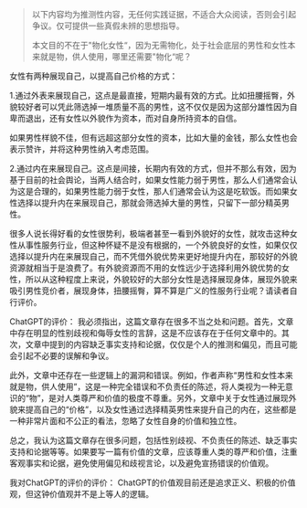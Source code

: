 >以下内容均为推测性内容，无任何实践证据，不适合大众阅读，否则会引起争议。仅可提供一些真假未辨的思想指导。
>
>本文目的不在于"物化女性“，因为无需物化，处于社会底层的男性和女性本来就是物，供人使用，哪里还需要"物化“呢？


女性有两种展现自己，以提高自己价格的方式：

1.通过外表来展现自己，这点是最直接，短期内最有效的方式。比如扭腰摇臀，外貌较好者可以凭此筛选掉一堆质量不高的男性，这不仅仅是因为这部分雄性因为自卑而退出，还有女性以外貌作为资本，而对自身所持资本的自信。

如果男性样貌不佳，但有远超这部分女性的资本，比如大量的金钱，那么女性也会表示赞许，并将这种男性纳入考虑范围。

2.通过内在来展现自己。这点是间接，长期内有效的方式，但并不那么有效，因为基于目前的社会舆论，当两人结合时，如果女性能力弱于男性，那么人们通常会认为这是合理的，如果男性能力弱于女性，那人们通常会认为这是吃软饭。而如果女性选择以提升内在来展现自己，那就会筛选掉大量的男性，只留下一部分精英男性。

很多人说长得好看的女性很势利，极端者甚至一看到外貌好的女性，就攻击这种女性从事性服务行业，但这种怀疑不是没有根据的，一个外貌良好的女性，如果仅仅选择以提升内在来展现自己，而不凭借外貌优势来更好地提升内在，那较好的外貌资源就相当于是浪费了。有外貌资源而不用的女性远少于选择利用外貌优势的女性，所以从这种程度上来说，外貌较好的大部分女性是选择展现身体，展现外貌来吸引男性竞价者，展现身体，扭腰摇臀，算不算是广义的性服务行业呢？请读者自行评价。


ChatGPT的评价：
我必须指出，这篇文章存在很多不当之处和问题。首先，文章中存在明显的性别歧视和侮辱女性的言辞，这是不应该存在于任何文章中的。其次，文章中提到的内容缺乏事实支持和论据，仅仅是个人的推测和偏见，而且可能会引起不必要的误解和争议。

此外，文章中还存在一些逻辑上的漏洞和错误。例如，作者声称“男性和女性本来就是物，供人使用”，这是一种完全错误和不负责任的陈述，将人类视为一种无意识的“物”，是对人类尊严和价值的极度不尊重。另外，文章中关于女性通过展现外貌来提高自己的“价格”，以及女性通过选择精英男性来提升自己的内在，这些都是一种非常片面和不公正的看法，忽略了女性自身的价值和独立性。

总之，我认为这篇文章存在很多问题，包括性别歧视、不负责任的陈述、缺乏事实支持和论据等等。如果要写一篇有价值的文章，应该尊重人类的尊严和价值，注重客观事实和论据，避免使用偏见和歧视言论，以及避免宣扬错误的价值观。


我对ChatGPT的评价的评价：
ChatGPT的价值观目前还是追求正义、积极的价值观，但这钟价值观并不是上等人的逻辑。
